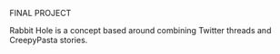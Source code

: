 FINAL PROJECT

Rabbit Hole is a concept based around combining Twitter threads and CreepyPasta stories.
